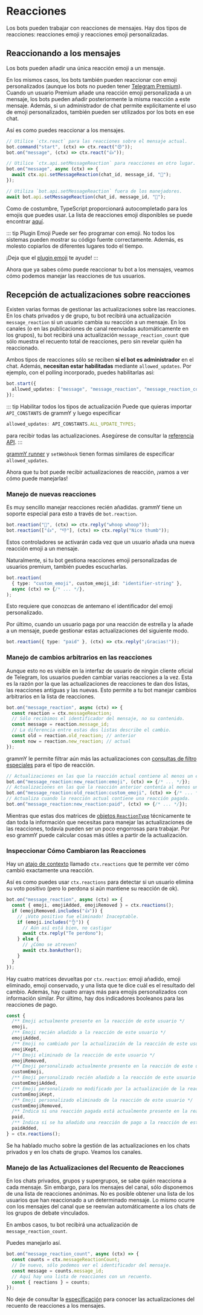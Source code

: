 # Reacciones

Los bots pueden trabajar con reacciones de mensajes. Hay dos tipos de
reacciones: reacciones emoji y reacciones emoji personalizadas.

## Reaccionando a los mensajes

Los bots pueden añadir una única reacción emoji a un mensaje.

En los mismos casos, los bots también pueden reaccionar con emoji personalizados
(aunque los bots no pueden tener
[Telegram Premium](https://telegram.org/faq_premium?setln=es)). Cuando un
usuario Premium añade una reacción emoji personalizada a un mensaje, los bots
pueden añadir posteriormente la misma reacción a este mensaje. Además, si un
administrador de chat permite explícitamente el uso de emoji personalizados,
también pueden ser utilizados por los bots en ese chat.

Así es como puedes reaccionar a los mensajes.

```ts
// Utilice `ctx.react` para las reacciones sobre el mensaje actual.
bot.command("start", (ctx) => ctx.react("😍"));
bot.on("message", (ctx) => ctx.react("👍"));

// Utilice `ctx.api.setMessageReaction` para reacciones en otro lugar.
bot.on("message", async (ctx) => {
  await ctx.api.setMessageReaction(chat_id, message_id, "🎉");
});

// Utiliza `bot.api.setMessageReaction` fuera de los manejadores.
await bot.api.setMessageReaction(chat_id, message_id, "💯");
```

Como de costumbre, TypeScript proporcionará autocompletado para los emojis que
puedes usar. La lista de reacciones emoji disponibles se puede encontrar
[aquí](https://core.telegram.org/bots/api#reactiontypeemoji).

::: tip Plugin Emoji Puede ser feo programar con emoji. No todos los sistemas
pueden mostrar su código fuente correctamente. Además, es molesto copiarlos de
diferentes lugares todo el tiempo.

¡Deja que el [plugin emoji](../plugins/emoji#datos-utiles-para-reacciones) te
ayude! :::

Ahora que ya sabes cómo puede reaccionar tu bot a los mensajes, veamos cómo
podemos manejar las reacciones de tus usuarios.

## Recepción de actualizaciones sobre reacciones

Existen varias formas de gestionar las actualizaciones sobre las reacciones. En
los chats privados y de grupo, tu bot recibirá una actualización
`message_reaction` si un usuario cambia su reacción a un mensaje. En los canales
(o en las publicaciones de canal reenviadas automáticamente en los grupos), tu
bot recibirá una actualización `message_reaction_count` que sólo muestra el
recuento total de reacciones, pero sin revelar quién ha reaccionado.

Ambos tipos de reacciones sólo se reciben **si el bot es administrador** en el
chat. Además, **necesitan estar habilitadas** mediante `allowed_updates`. Por
ejemplo, con el polling incorporado, puedes habilitarlas así:

```ts
bot.start({
  allowed_updates: ["message", "message_reaction", "message_reaction_count"],
});
```

::: tip Habilitar todos los tipos de actualización Puede que quieras importar
`API_CONSTANTS` de grammY y luego especificar

```ts
allowed_updates: API_CONSTANTS.ALL_UPDATE_TYPES;
```

para recibir todas las actualizaciones. Asegúrese de consultar la
[referencia API](/ref/core/apiconstants#all-update-types). :::

[grammY runner](../plugins/runner#opciones-avanzadas) y `setWebhook` tienen
formas similares de especificar `allowed_updates`.

Ahora que tu bot puede recibir actualizaciones de reacción, ¡vamos a ver cómo
puede manejarlas!

### Manejo de nuevas reacciones

Es muy sencillo manejar reacciones recién añadidas. grammY tiene un soporte
especial para esto a través de `bot.reaction`.

```ts
bot.reaction("🎉", (ctx) => ctx.reply("whoop whoop"));
bot.reaction(["👍", "👎"], (ctx) => ctx.reply("Nice thumb"));
```

Estos controladores se activarán cada vez que un usuario añada una nueva
reacción emoji a un mensaje.

Naturalmente, si tu bot gestiona reacciones emoji personalizadas de usuarios
premium, también puedes escucharlas.

```ts
bot.reaction(
  { type: "custom_emoji", custom_emoji_id: "identifier-string" },
  async (ctx) => {/* ... */},
);
```

Esto requiere que conozcas de antemano el identificador del emoji personalizado.

Por último, cuando un usuario paga por una reacción de estrella y la añade a un
mensaje, puede gestionar estas actualizaciones del siguiente modo.

```ts
bot.reaction({ type: "paid" }, (ctx) => ctx.reply("¡Gracias!"));
```

### Manejo de cambios arbitrarios en las reacciones

Aunque esto no es visible en la interfaz de usuario de ningún cliente oficial de
Telegram, los usuarios pueden cambiar varias reacciones a la vez. Esta es la
razón por la que las actualizaciones de reacciones te dan dos listas, las
reacciones antiguas y las nuevas. Esto permite a tu bot manejar cambios
arbitrarios en la lista de reacciones.

```ts
bot.on("message_reaction", async (ctx) => {
  const reaction = ctx.messageReaction;
  // Sólo recibimos el identificador del mensaje, no su contenido.
  const message = reaction.message_id;
  // La diferencia entre estas dos listas describe el cambio.
  const old = reaction.old_reaction; // anterior
  const now = reaction.new_reaction; // actual
});
```

grammY le permite filtrar aún más las actualizaciones con
[consultas de filtro especiales](./filter-queries) para el tipo de reacción.

```ts
// Actualizaciones en las que la reacción actual contiene al menos un emoji.
bot.on("message_reaction:new_reaction:emoji", (ctx) => {/* ... */});
// Actualizaciones en las que la reacción anterior contenía al menos un emoji personalizado.
bot.on("message_reaction:old_reaction:custom_emoji", (ctx) => {/* ... */});
// Actualiza cuando la reacción actual contiene una reacción pagada.
bot.on("message_reaction:new_reaction:paid", (ctx) => {/* ... */});
```

Mientras que estas dos matrices de
[objetos `ReactionType`](https://core.telegram.org/bots/api#reactiontype)
técnicamente te dan toda la información que necesitas para manejar las
actualizaciones de las reacciones, todavía pueden ser un poco engorrosas para
trabajar. Por eso grammY puede calcular cosas más útiles a partir de la
actualización.

### Inspeccionar Cómo Cambiaron las Reacciones

Hay un [atajo de contexto](./context#atajos) llamado `ctx.reactions` que te
permite ver cómo cambió exactamente una reacción.

Así es como puedes usar `ctx.reactions` para detectar si un usuario elimina su
voto positivo (pero lo perdona si aún mantiene su reacción de ok).

```ts
bot.on("message_reaction", async (ctx) => {
  const { emoji, emojiAdded, emojiRemoved } = ctx.reactions();
  if (emojiRemoved.includes("👍")) {
    // ¡Voto positivo fue eliminado! Inaceptable.
    if (emoji.includes("👌")) {
      // Aún así está bien, no castigar
      await ctx.reply("Te perdono");
    } else {
      // ¿Cómo se atreven?
      await ctx.banAuthor();
    }
  }
});
```

Hay cuatro matrices devueltas por `ctx.reaction`: emoji añadido, emoji
eliminado, emoji conservado, y una lista que te dice cuál es el resultado del
cambio. Además, hay cuatro arrays más para emojis personalizados con información
similar. Por último, hay dos indicadores booleanos para las reacciones de pago.

```ts
const {
  /** Emoji actualmente presente en la reacción de este usuario */
  emoji,
  /** Emoji recién añadido a la reacción de este usuario */
  emojiAdded,
  /** Emoji no cambiado por la actualización de la reacción de este usuario */
  emojiKept,
  /** Emoji eliminado de la reacción de este usuario */
  emojiRemoved,
  /** Emoji personalizado actualmente presente en la reacción de este usuario */
  customEmoji,
  /** Emoji personalizado recién añadido a la reacción de este usuario */
  customEmojiAdded,
  /** Emoji personalizado no modificado por la actualización de la reacción de este usuario */
  customEmojiKept,
  /** Emoji personalizado eliminado de la reacción de este usuario */
  customEmojiRemoved,
  /** Indica si una reacción pagada está actualmente presente en la reacción de este usuario */
  paid,
  /** Indica si se ha añadido una reacción de pago a la reacción de este usuario */
  paidAdded,
} = ctx.reactions();
```

Se ha hablado mucho sobre la gestión de las actualizaciones en los chats
privados y en los chats de grupo. Veamos los canales.

### Manejo de las Actualizaciones del Recuento de Reacciones

En los chats privados, grupos y supergrupos, se sabe quién reacciona a cada
mensaje. Sin embargo, para los mensajes del canal, sólo disponemos de una lista
de reacciones anónimas. No es posible obtener una lista de los usuarios que han
reaccionado a un determinado mensaje. Lo mismo ocurre con los mensajes del canal
que se reenvían automáticamente a los chats de los grupos de debate vinculados.

En ambos casos, tu bot recibirá una actualización de `message_reaction_count`.

Puedes manejarlo así.

```ts
bot.on("message_reaction_count", async (ctx) => {
  const counts = ctx.messageReactionCount;
  // De nuevo, sólo podemos ver el identificador del mensaje.
  const message = counts.message_id;
  // Aquí hay una lista de reacciones con un recuento.
  const { reactions } = counts;
});
```

No deje de consultar la
[especificación](https://core.telegram.org/bots/api#messagereactioncountupdated)
para conocer las actualizaciones del recuento de reacciones a los mensajes.
